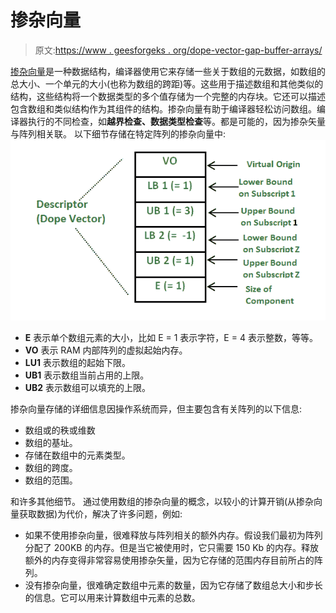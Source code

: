 # 掺杂向量

> 原文:[https://www . geesforgeks . org/dope-vector-gap-buffer-arrays/](https://www.geeksforgeeks.org/dope-vector-gap-buffer-arrays/)

[掺杂向量](https://en.wikipedia.org/wiki/Dope_vector)是一种数据结构，编译器使用它来存储一些关于数组的元数据，如数组的总大小、一个单元的大小(也称为数组的跨距)等。这些用于描述数组和其他类似的结构，这些结构将一个数据类型的多个值存储为一个完整的内存块。它还可以描述包含数组和类似结构作为其组件的结构。掺杂向量有助于编译器轻松访问数组。编译器执行的不同检查，如**越界检查、数据类型检查**等。都是可能的，因为掺杂矢量与阵列相关联。
以下细节存储在特定阵列的掺杂向量中:
![](img/9e6e5092ae7f729c204f2457f0f582a4.png)

*   **E** 表示单个数组元素的大小，比如 E = 1 表示字符，E = 4 表示整数，等等。
*   **VO** 表示 RAM 内部阵列的虚拟起始内存。
*   **LU1** 表示数组的起始下限。
*   **UB1** 表示数组当前占用的上限。
*   **UB2** 表示数组可以填充的上限。

掺杂向量存储的详细信息因操作系统而异，但主要包含有关阵列的以下信息:

*   数组或的秩或维数
*   数组的基址。
*   存储在数组中的元素类型。
*   数组的跨度。
*   数组的范围。

和许多其他细节。
通过使用数组的掺杂向量的概念，以较小的计算开销(从掺杂向量获取数据)为代价，解决了许多问题，例如:

*   如果不使用掺杂向量，很难释放与阵列相关的额外内存。假设我们最初为阵列分配了 200KB 的内存。但是当它被使用时，它只需要 150 Kb 的内存。释放额外的内存变得非常容易使用掺杂矢量，因为它存储的范围内存目前所占的阵列。
*   没有掺杂向量，很难确定数组中元素的数量，因为它存储了数组总大小和步长的信息。它可以用来计算数组中元素的总数。